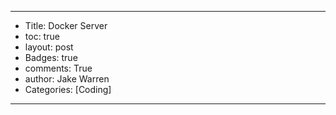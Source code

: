 ---
- Title: Docker Server
- toc: true
- layout: post
- Badges: true
- comments: True
- author: Jake Warren
- Categories: [Coding]
---